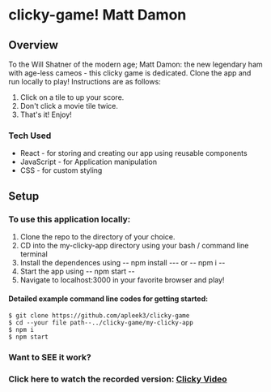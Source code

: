 # clicky-game! Matt Damon


## Overview
To the Will Shatner of the modern age; Matt Damon: the new legendary ham with age-less cameos - this clicky game is dedicated. Clone the app and run locally to play! Instructions are as follows:

1. Click on a tile to up your score.
1. Don't click a movie tile twice.
1. That's it! Enjoy!

### Tech Used
* React - for storing and creating our app using reusable components
* JavaScript - for Application manipulation
* CSS - for custom styling

## Setup

### To use this application locally:
1. Clone the repo to the directory of your choice.
1. CD into the my-clicky-app directory using your bash / command line terminal
1. Install the dependences using -- npm install --- or -- npm i --
1. Start the app using -- npm start --
1. Navigate to localhost:3000 in your favorite browser and play!


#### Detailed example command line codes for getting started: 

    $ git clone https://github.com/apleek3/clicky-game
    $ cd --your file path--../clicky-game/my-clicky-app
    $ npm i
    $ npm start


### Want to SEE it work?
### Click here to watch the recorded version: [Clicky Video](https://youtu.be/QMuNO5OlTqQ)


